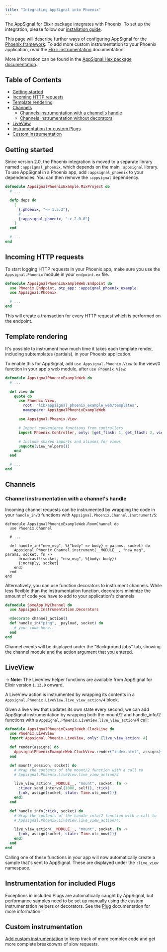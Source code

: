 ```yaml
---
title: "Integrating AppSignal into Phoenix"
---
```


The AppSignal for Elixir package integrates with Phoenix. To set up the
integration, please follow our [installation guide](/elixir/installation.html).

This page will describe further ways of configuring AppSignal for the [Phoenix
framework][phoenix]. To add more custom instrumentation to your Phoenix
application, read the [Elixir
instrumentation](/elixir/instrumentation/index.html) documentation.

More information can be found in the [AppSignal Hex package
documentation][hex-appsignal].

## Table of Contents

- [Getting started](#getting-started)
- [Incoming HTTP requests](#incoming-http-requests)
- [Template rendering](#template-rendering)
- [Channels](#channels)
  - [Channels instrumentation with a channel's handle](#channel-instrumentation-with-a-channel-39-s-handle)
  - [Channels instrumentation without decorators](#channel-instrumentation-without-decorators)
- [LiveView](#liveview)
- [Instrumentation for custom Plugs](#instrumentation-for-included-plugs)
- [Custom instrumentation](#custom-instrumentation)

## Getting started

Since version 2.0, the Phoenix integration is moved to a separate library named
`:appsignal_phoenix`, which depends on the main `:appsignal` library. To use
AppSignal in a Phoenix app, add `:appsignal_phoenix` to your dependencies. You
can then remove the `:appsignal` dependency.

``` elixir
defmodule AppsignalPhoenixExample.MixProject do
  # ...

  defp deps do
    [
      {:phoenix, "~> 1.5.3"},
      # ...
      {:appsignal_phoenix, "~> 2.0.0"}
    ]
  end

  # ...
end
```

## Incoming HTTP requests

To start logging HTTP requests in your Phoenix app, make sure you use the
`Appsignal.Phoenix` module in your `endpoint.ex` file.

```elixir
defmodule AppsignalPhoenixExampleWeb.Endpoint do
  use Phoenix.Endpoint, otp_app: :appsignal_phoenix_example
  use Appsignal.Phoenix

  # ...
end
```

This will create a transaction for every HTTP request which is performed on the
endpoint.

## Template rendering

It's possible to instrument how much time it takes each template render,
including subtemplates (partials), in your Phoenix application.

To enable this for AppSignal, add `use Appsignal.Phoenix.View` to the view/0
function in your app's web module, after `use Phoenix.View`:

```elixir
defmodule AppsignalPhoenixExampleWeb do
  # ...

  def view do
    quote do
      use Phoenix.View,
        root: "lib/appsignal_phoenix_example_web/templates",
        namespace: AppsignalPhoenixExampleWeb

      use Appsignal.Phoenix.View

      # Import convenience functions from controllers
      import Phoenix.Controller, only: [get_flash: 1, get_flash: 2, view_module: 1]

      # Include shared imports and aliases for views
      unquote(view_helpers())
    end
  end

  # ...
end
```

## Channels

### Channel instrumentation with a channel's handle

Incoming channel requests can be instrumented by wrapping the code in your
`handle_in/3` functions with `Appsignal.Phoenix.Channel.instrument/5`:

```
defmodule AppsignalPhoenixExampleWeb.RoomChannel do
  use Phoenix.Channel

  # ...

  def handle_in("new_msg", %{"body" => body} = params, socket) do
    Appsignal.Phoenix.Channel.instrument(__MODULE__, "new_msg", params, socket, fn ->
      broadcast!(socket, "new_msg", %{body: body})
      {:noreply, socket}
    end)
  end
end
```

Alternatively, you can use function decorators to instrument channels. While
less flexible than the instrumentation function, decorators minimize the amount
of code you have to add to your application's channels.

```elixir
defmodule SomeApp.MyChannel do
  use Appsignal.Instrumentation.Decorators

  @decorate channel_action()
  def handle_in("ping", _payload, socket) do
    # your code here..
  end
end
```

Channel events will be displayed under the "Background jobs" tab, showing the
channel module and the action argument that you entered.


## LiveView

-> **Note**: The LiveView helper functions are available from AppSignal for
Elixir version `1.13.0` onward.

A LiveView action is instrumented by wrapping its contents in a
`Appsignal.Phoenix.LiveView.live_view_action/4` block.

Given a live view that updates its own state every second, we can add
AppSignal instrumentation by wrapping both the mount/2 and handle_info/2
functions with a `Appsignal.Phoenix.LiveView.live_view_action`/4 call:

```elixir
defmodule AppsignalPhoenixExampleWeb.ClockLive do
  use Phoenix.LiveView
  import Appsignal.Phoenix.LiveView, only: [live_view_action: 4]

  def render(assigns) do
    AppsignalPhoenixExampleWeb.ClockView.render("index.html", assigns)
  end

  def mount(_session, socket) do
    # Wrap the contents of the mount/2 function with a call to
    # Appsignal.Phoenix.LiveView.live_view_action/4

    live_view_action(__MODULE__, "mount", socket, fn ->
      :timer.send_interval(1000, self(), :tick)
      {:ok, assign(socket, state: Time.utc_now())}
    end)
  end

  def handle_info(:tick, socket) do
    # Wrap the contents of the handle_info/2 function with a call to
    # Appsignal.Phoenix.LiveView.live_view_action/4:

    live_view_action(__MODULE__, "mount", socket, fn ->
      {:ok, assign(socket, state: Time.utc_now())}
    end)
  end
end
```

Calling one of these functions in your app will now automatically create a
sample that's sent to AppSignal. These are displayed under the `:live_view`
namespace.

## Instrumentation for included Plugs

Exceptions in included Plugs are automatically caught by AppSignal, but
performance samples need to be set up manually using the custom instrumentation
helpers or decorators. See the
[Plug](/elixir/integrations/plug.html#instrumentation-for-included-plugs)
documentation for more information.

## Custom instrumentation

[Add custom instrumentation](/elixir/instrumentation/instrumentation.html) to
keep track of more complex code and get more complete breakdowns of slow
requests.

[phoenix]: http://www.phoenixframework.org/
[hex-appsignal]: https://hexdocs.pm/appsignal/
[hex-phoenix-channels]: https://hexdocs.pm/appsignal/Appsignal.Phoenix.Channel.html
[tagging]:/elixir/instrumentation/tagging.html
